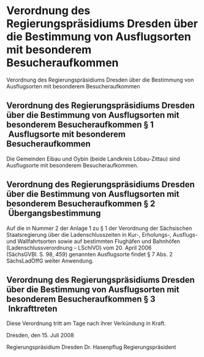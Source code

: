 # Verordnung des Regierungspräsidiums Dresden über die Bestimmung von Ausflugsorten mit besonderem Besucheraufkommen 

Verordnung des Regierungspräsidiums Dresden über die Bestimmung von Ausflugsorten mit besonderem Besucheraufkommen

## Verordnung des Regierungspräsidiums Dresden über die Bestimmung von Ausflugsorten mit besonderem Besucheraufkommen  § 1  Ausflugsorte mit besonderem Besucheraufkommen

Die Gemeinden Eibau und Oybin (beide Landkreis Löbau-Zittau) sind Ausflugsorte mit besonderem Besucheraufkommen.


## Verordnung des Regierungspräsidiums Dresden über die Bestimmung von Ausflugsorten mit besonderem Besucheraufkommen  § 2  Übergangsbestimmung

Auf die in Nummer 2 der Anlage 1 zu § 1 der Verordnung der Sächsischen Staatsregierung über die Ladenschlusszeiten in Kur-, Erholungs-, Ausflugs- und Wallfahrtsorten sowie auf bestimmten Flughäfen und Bahnhöfen (Ladenschlussverordnung – 
            LSchlVO) vom 20. April 2006 (SächsGVBl. S. 98, 459) genannten Ausflugsorte findet § 7 Abs. 2 
            SächsLadÖffG weiter Anwendung.


## Verordnung des Regierungspräsidiums Dresden über die Bestimmung von Ausflugsorten mit besonderem Besucheraufkommen  § 3  Inkrafttreten

Diese Verordnung tritt am Tage nach ihrer Verkündung in Kraft.

Dresden, den 15. Juli 2008

Regierungspräsidium Dresden 
               Dr. Hasenpflug 
               Regierungspräsident

